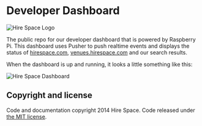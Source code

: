 Developer Dashboard
====

![Hire Space Logo](http://venues.hirespace.com/content/img/hire-space-big-logo.png "Hire Space Logo")

The public repo for our developer dashboard that is powered by Raspberry Pi. This dashboard uses Pusher to push realtime events and displays the status of [hirespace.com](http://hirespace.com), [venues.hirespace.com](http://venues.hirespace.com) and our search results.

When the dashboard is up and running, it looks a little something like this:

![Hire Space Dashboard](https://pbs.twimg.com/media/Bjz3nfBCYAAt2qO.jpg "Hire Space Dashboard")



## Copyright and license

Code and documentation copyright 2014 Hire Space. Code released under [the MIT license](LICENSE.txt).
